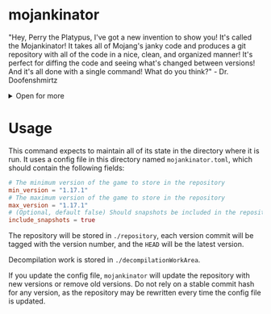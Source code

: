 mojankinator
============
"Hey, Perry the Platypus, I've got a new invention to show you! It's called the Mojankinator! It takes all of Mojang's
janky code and produces a git repository with all of the code in a nice, clean, and organized manner! It's perfect for
diffing the code and seeing what's changed between versions! And it's all done with a single command! What do you
think?" - Dr. Doofenshmirtz

<details>
<summary>Open for more</summary>
"What? How does this help me take over the Tri-State Area? Well, you see, Perry the Platypus, if I can figure out
what Mojang is doing, I can figure out how to do it better! Then my game will be more popular than Minecraft, and
I'll be able to take over the Tri-State Area! It's foolproof!" - Dr. Doofenshmirtz
</details>

Usage
=====
This command expects to maintain all of its state in the directory where it is run. It uses a config file in this
directory named `mojankinator.toml`, which should contain the following fields:

```toml
# The minimum version of the game to store in the repository
min_version = "1.17.1"
# The maximum version of the game to store in the repository
max_version = "1.17.1"
# (Optional, default false) Should snapshots be included in the repository?
include_snapshots = true
```

The repository will be stored in `./repository`, each version commit will be tagged with the version number, and the
`HEAD` will be the latest version.

Decompilation work is stored in `./decompilationWorkArea`.

If you update the config file, `mojankinator` will update the repository with new versions or remove old versions. Do
not rely on a stable commit hash for any version, as the repository may be rewritten every time the config file is
updated.
